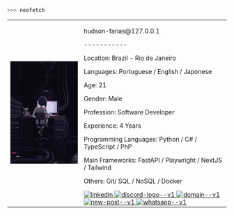 ```bash
>>> neofetch
```

<table>
  <tr>
    <td>
      <img src="/lain-computer.gif" alt="lain" style="width: 200%;">
    </td>
    <td>
        <p>hudson-farias@127.0.0.1</p>
        <p>-----------</p>
        <p>Location: Brazil - Rio de Janeiro</p>
        <p>Languages: Portuguese / English / Japonese</p>
        <p>Age: 21</p>
        <p>Gender: Male</p>
        <p>Profession: Software Developer</p>
        <p>Experience: 4 Years</p>
        <p>Programming Languages: Python / C# / TypeScript / PhP</p>
        <p>Main Frameworks: FastAPI / Playwright / NextJS / Tailwind</p>
        <p>Others: Git/ SQL / NoSQL / Docker</p>
        <div>
          <a target="_blank" href="https://www.linkedin.com/in/hudsonfarias/">
            <img width="40" height="40" src="https://img.icons8.com/ios/50/linkedin.png" alt="linkedin"/>
          </a>
          <a target="_blank" href="https://discord.com/users/1127594477536694332">
            <img width="40" height="40" src="https://img.icons8.com/ios/50/discord-logo--v1.png" alt="discord-logo--v1"/>
          </a>
          <a target="_blank" href="https://hudsondev.tech">
            <img width="40" height="40" src="https://img.icons8.com/ios/50/domain--v1.png" alt="domain--v1"/>
          </a>
          <a target="_blank" href="mailto:hudson.farias.dev@gmail.com">
            <img width="40" height="40" src="https://img.icons8.com/ios/50/new-post--v1.png" alt="new-post--v1"/>
          </a>
          <a target="_blank" href="https://wa.me/5521995021812">
            <img width="40" height="40" src="https://img.icons8.com/ios/50/whatsapp--v1.png" alt="whatsapp--v1"/>
          </a>
        </div>
    </td>
  </tr>
</table>
    
